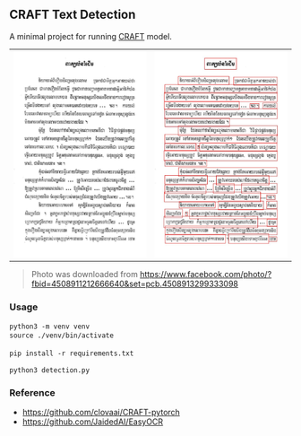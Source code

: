 ## CRAFT Text Detection

A minimal project for running [CRAFT](https://github.com/clovaai/CRAFT-pytorch) model.

<table>
<tr>
<td>
<img src="assets/khmer.jpg" width=300>
</td>
<td>
<img src="assets/khmer_output.jpg" width=300>
</td>
</tr>
</table>

> Photo was downloaded from https://www.facebook.com/photo/?fbid=4508911212666640&set=pcb.4508913299333098

### Usage

```shell
python3 -m venv venv
source ./venv/bin/activate

pip install -r requirements.txt
```

```shell
python3 detection.py
```

### Reference

- https://github.com/clovaai/CRAFT-pytorch
- https://github.com/JaidedAI/EasyOCR